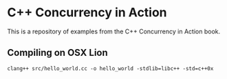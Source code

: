 # C++ Concurrency in Action
This is a repository of examples from the C++ Concurrency in Action book.

## Compiling on OSX Lion

    clang++ src/hello_world.cc -o hello_world -stdlib=libc++ -std=c++0x